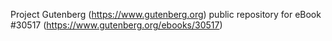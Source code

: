 Project Gutenberg (https://www.gutenberg.org) public repository for eBook #30517 (https://www.gutenberg.org/ebooks/30517)
